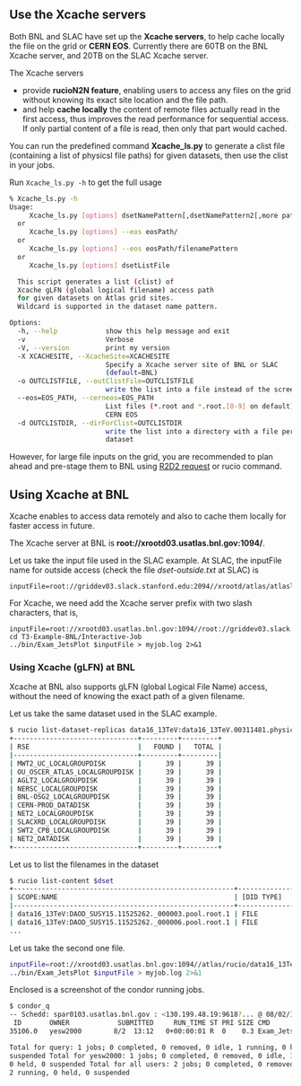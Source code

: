 ## Use the Xcache servers

Both BNL and SLAC have set up the **Xcache servers**, to help cache locally the
file on the grid or **CERN EOS**. Currently there are 60TB on the BNL Xcache
server, and 20TB on the SLAC Xcache server.

The Xcache servers

- provide **rucioN2N feature**, enabling users to access any files on the grid
  without knowing its exact site location and the file path.
- and help **cache locally** the content of remote files actually read in the
  first access, thus improves the read performance for sequential access. If
  only partial content of a file is read, then only that part would cached.

You can run the predefined command **Xcache_ls.py** to generate a clist file
(containing a list of physicsl file paths) for given datasets, then use the
clist in your jobs.

Run `Xcache_ls.py -h` to get the full usage

```bash
% Xcache_ls.py -h
Usage:
     Xcache_ls.py [options] dsetNamePattern[,dsetNamePattern2[,more patterns]]
  or
     Xcache_ls.py [options] --eos eosPath/
  or
     Xcache_ls.py [options] --eos eosPath/filenamePattern
  or
     Xcache_ls.py [options] dsetListFile

  This script generates a list (clist) of
  Xcache gLFN (global logical filename) access path
  for given datasets on Atlas grid sites.
  Wildcard is supported in the dataset name pattern.

Options:
  -h, --help            show this help message and exit
  -v                    Verbose
  -V, --version         print my version
  -X XCACHESITE, --XcacheSite=XCACHESITE
                        Specify a Xcache server site of BNL or SLAC
                        (default=BNL)
  -o OUTCLISTFILE, --outClistFile=OUTCLISTFILE
                        write the list into a file instead of the screen
  --eos=EOS_PATH, --cerneos=EOS_PATH
                        List files (*.root and *.root.[0-9] on default) on
                        CERN EOS
  -d OUTCLISTDIR, --dirForClist=OUTCLISTDIR
                        write the list into a directory with a file per
                        dataset
```

However, for large file inputs on the grid, you are recommended to plan ahead
and pre-stage them to BNL using
[R2D2 request](https://rucio-ui.cern.ch/r2d2/manage_quota) or rucio command.

## Using Xcache at BNL

Xcache enables to access data remotely and also to cache them locally for faster
access in future.

The Xcache server at BNL is **root://xrootd03.usatlas.bnl.gov:1094/**.

Let us take the input file used in the SLAC example. At SLAC, the inputFile name
for outside access (check the file _dset-outside.txt_ at SLAC) is

```
inputFile=root://griddev03.slack.stanford.edu:2094//xrootd/atlas/atlaslocalgroupdisk/rucio/data16_13TeV/f9/bd/DAOD_SUSY15.11525262._000003.pool.root.1
```

For Xcache, we need add the Xcache server prefix with two slash characters, that
is,

```
inputFile=root://xrootd03.usatlas.bnl.gov:1094//root://griddev03.slack.stanford.edu:2094//xrootd/atlas/atlaslocalgroupdisk/rucio/data16_13TeV/f9/bd/DAOD_SUSY15.11525262._000003.pool.root.1
cd T3-Example-BNL/Interactive-Job
../bin/Exam_JetsPlot $inputFile > myjob.log 2>&1
```

### Using Xcache (gLFN) at BNL

Xcache at BNL also supports gLFN (global Logical File Name) access, without the
need of knowing the exact path of a given filename.

Let us take the same dataset used in the SLAC example.

```bash
$ rucio list-dataset-replicas data16_13TeV:data16_13TeV.00311481.physics_Main.merge.DAOD_SUSY15.f758_m1616_r8669_p3185_tid11525262_00
+-------------------------------+---------+---------+
| RSE                           |   FOUND |   TOTAL |
|-------------------------------+---------+---------|
| MWT2_UC_LOCALGROUPDISK        |      39 |      39 |
| OU_OSCER_ATLAS_LOCALGROUPDISK |      39 |      39 |
| AGLT2_LOCALGROUPDISK          |      39 |      39 |
| NERSC_LOCALGROUPDISK          |      39 |      39 |
| BNL-OSG2_LOCALGROUPDISK       |      39 |      39 |
| CERN-PROD_DATADISK            |      39 |      39 |
| NET2_LOCALGROUPDISK           |      39 |      39 |
| SLACXRD_LOCALGROUPDISK        |      39 |      39 |
| SWT2_CPB_LOCALGROUPDISK       |      39 |      39 |
| NET2_DATADISK                 |      39 |      39 |
+-------------------------------+---------+---------+
```

Let us to list the filenames in the dataset

```bash
$ rucio list-content $dset
+-------------------------------------------------------+--------------+
| SCOPE:NAME                                            | [DID TYPE]   |
|-------------------------------------------------------+--------------|
| data16_13TeV:DAOD_SUSY15.11525262._000003.pool.root.1 | FILE         |
| data16_13TeV:DAOD_SUSY15.11525262._000006.pool.root.1 | FILE         |
...
```

Let us take the second one file.

```bash
inputFile=root://xrootd03.usatlas.bnl.gov:1094//atlas/rucio/data16_13TeV:DAOD_SUSY15.11525262._000003.pool.root.1
../bin/Exam_JetsPlot $inputFile > myjob.log 2>&1
```

Enclosed is a screenshot of the condor running jobs.

```bash
$ condor_q
-- Schedd: spar0103.usatlas.bnl.gov : <130.199.48.19:9618?... @ 08/02/19 13:12:36
 ID       OWNER            SUBMITTED     RUN_TIME ST PRI SIZE CMD
35106.0   yesw2000        8/2  13:12   0+00:00:01 R  0    0.3 Exam_JetsPlot

Total for query: 1 jobs; 0 completed, 0 removed, 0 idle, 1 running, 0 held, 0
suspended Total for yesw2000: 1 jobs; 0 completed, 0 removed, 0 idle, 1 running,
0 held, 0 suspended Total for all users: 2 jobs; 0 completed, 0 removed, 0 idle,
2 running, 0 held, 0 suspended
```
